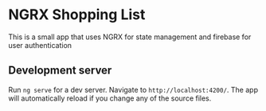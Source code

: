 # NGRX Shopping List

This is a small app that uses NGRX for state management and firebase for user authentication

## Development server

Run `ng serve` for a dev server. Navigate to `http://localhost:4200/`. The app will automatically reload if you change any of the source files.
